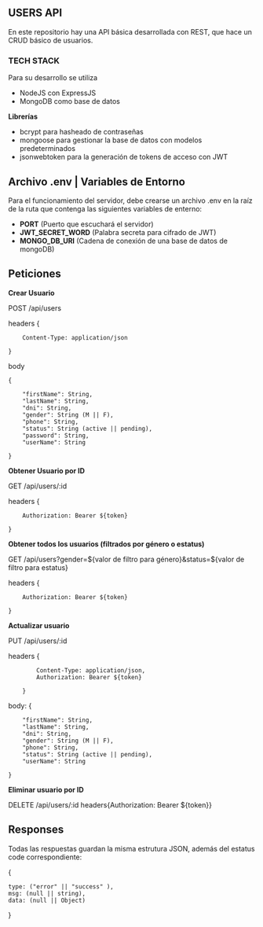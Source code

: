 ## USERS API

En este repositorio hay una API básica desarrollada con REST, que hace un CRUD básico de usuarios.

### TECH STACK

Para su desarrollo se utiliza 
* NodeJS con ExpressJS
* MongoDB como base de datos

**Librerías**


* bcrypt para hasheado de contraseñas
* mongoose para gestionar la base de datos con modelos predeterminados
* jsonwebtoken para la generación de tokens de acceso con JWT

## Archivo .env | Variables de Entorno


Para el funcionamiento del servidor, debe crearse un archivo .env en la raíz de la ruta que contenga las siguientes variables de enterno:


* **PORT** (Puerto que escuchará el servidor)
* **JWT_SECRET_WORD** (Palabra secreta para cifrado de JWT)
* **MONGO_DB_URI** (Cadena de conexión de una base de datos de mongoDB)


## Peticiones


**Crear Usuario**


POST /api/users

headers 
    {
        
        Content-Type: application/json
        
    }

body 

    {  

        "firstName": String,  
        "lastName": String,  
        "dni": String,  
        "gender": String (M || F),  
        "phone": String,  
        "status": String (active || pending),  
        "password": String,  
        "userName": String  

    }  


**Obtener Usuario por ID**


GET /api/users/:id

headers
    {
        
        Authorization: Bearer ${token}
    
    }


**Obtener todos los usuarios (filtrados por género o estatus)**


GET /api/users?gender=${valor de filtro para género}&status=${valor de filtro para estatus}

headers
    {
        
        Authorization: Bearer ${token}
        
    }


**Actualizar usuario**


PUT /api/users/:id

headers {   

            Content-Type: application/json,
            Authorization: Bearer ${token}

        }


body: {

        "firstName": String,
        "lastName": String,
        "dni": String,
        "gender": String (M || F),
        "phone": String,
        "status": String (active || pending),
        "userName": String

    }


**Eliminar usuario por ID**


DELETE /api/users/:id
headers{Authorization: Bearer ${token}}


## Responses


Todas las respuestas guardan la misma estrutura JSON, además del estatus code correspondiente:


{

    type: ("error" || "success" ), 
    msg: (null || string), 
    data: (null || Object)

}


